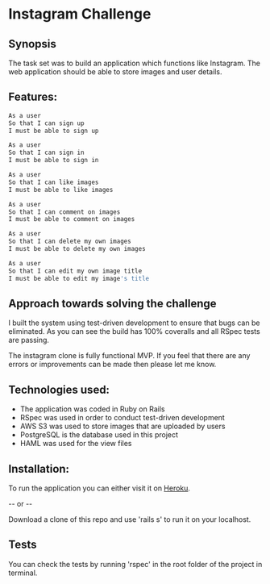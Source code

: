 Instagram Challenge
======================

Synopsis
-----

The task set was to build an application which functions like Instagram. The web application should be able to store images and user details.

Features:
-------

```sh
As a user
So that I can sign up
I must be able to sign up

As a user
So that I can sign in
I must be able to sign in

As a user
So that I can like images
I must be able to like images

As a user
So that I can comment on images
I must be able to comment on images

As a user
So that I can delete my own images
I must be able to delete my own images

As a user
So that I can edit my own image title
I must be able to edit my image's title
```


Approach towards solving the challenge
--------------------------------------

I built the system using test-driven development to ensure that bugs can be eliminated. As you can see the build has 100% coveralls and all RSpec tests are passing.

The instagram clone is fully functional MVP. If you feel that there are any errors or improvements can be made then please let me know.


Technologies used:
------

* The application was coded in Ruby on Rails
* RSpec was used in order to conduct test-driven development
* AWS S3 was used to store images that are uploaded by users
* PostgreSQL is the database used in this project
* HAML was used for the view files

Installation:
------

To run the application you can either visit it on [Heroku](https://usmaninstagram.herokuapp.com/).

-- or --

Download a clone of this repo and use 'rails s' to run it on your localhost.


Tests
------

You can check the tests by running 'rspec' in the root folder of the project in terminal.
